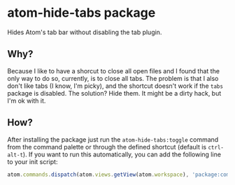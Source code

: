 # atom-hide-tabs package

Hides Atom's tab bar without disabling the tab plugin.

## Why?

Because I like to have a shorcut to close all open files and I found that the only way to do so, currently, is to close all tabs. The problem is that I also don't like tabs (I know, I'm picky), and the shortcut doesn't work if the `tabs` package is disabled. The solution? Hide them. It might be a dirty hack, but I'm ok with it.

## How?

After installing the package just run the `atom-hide-tabs:toggle` command from the command palette or through the defined shortcut (default is `ctrl-alt-t`). If you want to run this automatically, you can add the following line to your init script:

```javascript
atom.commands.dispatch(atom.views.getView(atom.workspace), 'package:command');
```
